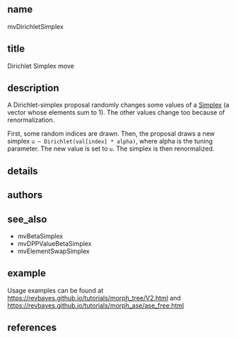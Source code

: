 ## name
mvDirichletSimplex
## title
Dirichlet Simplex move
## description
A Dirichlet-simplex proposal randomly changes some values of a [Simplex](https://revbayes.github.io/documentation/Simplex.html)
(a vector whose elements sum to 1). The other values change too because of renormalization.
 
First, some random indices are drawn.
Then, the proposal draws a new simplex `u ~ Dirichlet(val[index] * alpha)`, where alpha is the tuning parameter.
The new value is set to `u`.
The simplex is then renormalized.

## details
## authors
## see_also
- mvBetaSimplex
- mvDPPValueBetaSimplex
- mvElementSwapSimplex

## example
Usage examples can be found at https://revbayes.github.io/tutorials/morph_tree/V2.html and https://revbayes.github.io/tutorials/morph_ase/ase_free.html
## references
